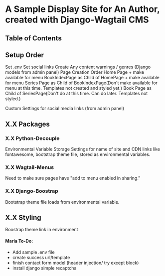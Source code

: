 # A Sample Display Site for An Author, created with Django-Wagtail CMS

## Table of Contents

## Setup Order

Set .env
Set social links
Create Any content warnings / genres (Django models from admin panel)
Page Creation Order
Home Page + make available for menu
BookIndexPage as Child of HomePage + make available for menu
Series Page as Child of BookIndexPage(Don't make available for menu at this time. Templates not created and styled yet.)
Book Page as Child of SeriesPage(Don't do at this time. Can do later. Templates not styled.)

Custom Settings for social media links (from admin panel)

## X.X Packages

### X.X Python-Decouple

Environmental Variable Storage
Settings for name of site and CDN links like fontawesome, bootstrap theme file, stored as environmental variables. 

### X.X Wagtail-Menus

Need to make sure pages have "add to menu enabled in sharing."

### X.X Django-Boostrap

Bootstrap theme file loads from environmental variable.

## X.X Styling

Boostrap theme link in environment

#### Maria To-Do:
- Add sample .env file
- create success url/template
- finish contact form model (header injection/ try except block)
- install django simple recaptcha